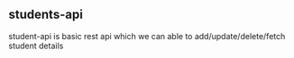 ## students-api
student-api is basic rest api which we can able to add/update/delete/fetch student details
